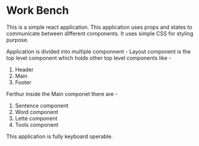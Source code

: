 # Work Bench
This is a simple react application.
This application uses props and states to communicate between different components.
It uses simple CSS for styling purpose.

Application is divided into multiple componnent -
Layout component is the top level component which holds other top level components like -
1. Header
2. Main
3. Footer

Ferthur inside the Main componet there are -
1. Sentence component
2. Word component
3. Lette component
4. Tools component

This application is fully keyboard operable. 